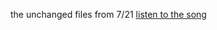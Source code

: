 the unchanged files from 7/21
<a href="https://www.youtube.com/watch?v=nfYK8wvvU90">listen to the song</a>
